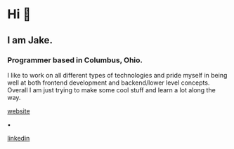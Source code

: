 # Hi :mate:

## I am Jake.

### Programmer based in Columbus, Ohio.
I like to work on all different types of technologies and pride myself in being well at both frontend development and backend/lower level concepts. Overall I am just trying to make some cool stuff and learn a lot along the way.

<div><a href="https://jakedev.netlify.app/">website </a><p> • </p><a href="https://www.linkedin.com/in/jake-norman-b8b1352b1/">linkedin</a></div>
